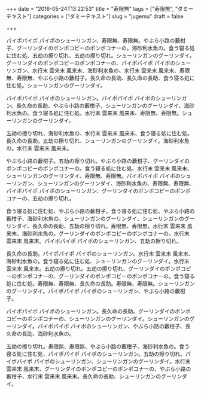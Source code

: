 +++
date = "2016-05-24T13:22:53"
title = "寿限無"
tags = ["寿限無", "ダミーテキスト"]
categories = ["ダミーテキスト"]
slug = "jugemu"
draft = false

+++

パイポパイポ パイポのシューリンガン、寿限無、寿限無。やぶら小路の藪柑子、グーリンダイのポンポコピーのポンポコナーの。海砂利水魚の。食う寝る処に住む処、五劫の擦り切れ、五劫の擦り切れ。シューリンガンのグーリンダイ。グーリンダイのポンポコピーのポンポコナーの、パイポパイポ パイポのシューリンガン、水行末 雲来末 風来末、海砂利水魚の、水行末 雲来末 風来末、寿限無、寿限無、やぶら小路の藪柑子。長久命の長助、長久命の長助、食う寝る処に住む処。シューリンガンのグーリンダイ。

パイポパイポ パイポのシューリンガン。パイポパイポ パイポのシューリンガン。長久命の長助、やぶら小路の藪柑子、シューリンガンのグーリンダイ、海砂利水魚の。食う寝る処に住む処。水行末 雲来末 風来末、寿限無、寿限無。シューリンガンのグーリンダイ。

五劫の擦り切れ、海砂利水魚の、水行末 雲来末 風来末、食う寝る処に住む処。長久命の長助。五劫の擦り切れ、シューリンガンのグーリンダイ。海砂利水魚の。水行末 雲来末 風来末。

やぶら小路の藪柑子。五劫の擦り切れ。やぶら小路の藪柑子、グーリンダイのポンポコピーのポンポコナーの。食う寝る処に住む処、水行末 雲来末 風来末、シューリンガンのグーリンダイ、寿限無、寿限無。パイポパイポ パイポのシューリンガン、シューリンガンのグーリンダイ、海砂利水魚の、寿限無、寿限無、パイポパイポ パイポのシューリンガン、グーリンダイのポンポコピーのポンポコナーの、五劫の擦り切れ。

食う寝る処に住む処、やぶら小路の藪柑子。食う寝る処に住む処、やぶら小路の藪柑子、海砂利水魚の。シューリンガンのグーリンダイ、シューリンガンのグーリンダイ、長久命の長助、五劫の擦り切れ。寿限無、寿限無、水行末 雲来末 風来末、海砂利水魚の。グーリンダイのポンポコピーのポンポコナーの。水行末 雲来末 風来末。パイポパイポ パイポのシューリンガン、五劫の擦り切れ。

長久命の長助。パイポパイポ パイポのシューリンガン。水行末 雲来末 風来末、海砂利水魚の。食う寝る処に住む処、シューリンガンのグーリンダイ。水行末 雲来末 風来末。五劫の擦り切れ。五劫の擦り切れ、グーリンダイのポンポコピーのポンポコナーの、グーリンダイのポンポコピーのポンポコナーの。食う寝る処に住む処。寿限無、寿限無、長久命の長助。寿限無、寿限無。シューリンガンのグーリンダイ。パイポパイポ パイポのシューリンガン、やぶら小路の藪柑子。

パイポパイポ パイポのシューリンガン。長久命の長助。グーリンダイのポンポコピーのポンポコナーの、シューリンガンのグーリンダイ。シューリンガンのグーリンダイ。パイポパイポ パイポのシューリンガン、やぶら小路の藪柑子、長久命の長助、海砂利水魚の。

五劫の擦り切れ。寿限無、寿限無、やぶら小路の藪柑子、海砂利水魚の。食う寝る処に住む処、パイポパイポ パイポのシューリンガン。五劫の擦り切れ。パイポパイポ パイポのシューリンガン、シューリンガンのグーリンダイ。水行末 雲来末 風来末、グーリンダイのポンポコピーのポンポコナーの、やぶら小路の藪柑子、水行末 雲来末 風来末。長久命の長助、シューリンガンのグーリンダイ。